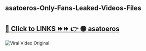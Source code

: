 
 ## asatoeros-Only-Fans-Leaked-Videos-Files

# <h2><a href="https://mediaupload.pro?asatoeros">🔗 Click to LINKS ⏩⏩ 👉 🟢 asatoeros </a></h2>

<a href="https://mediaupload.pro?asatoeros" rel="nofollow" data-target="animated-image.originalLink"><img src="https://i.ibb.co.com/xMMVF88/686577567.gif" alt="Viral Video Original" style="max-width: 100%; display: inline-block;" data-target="animated-image.originalImage"></a>